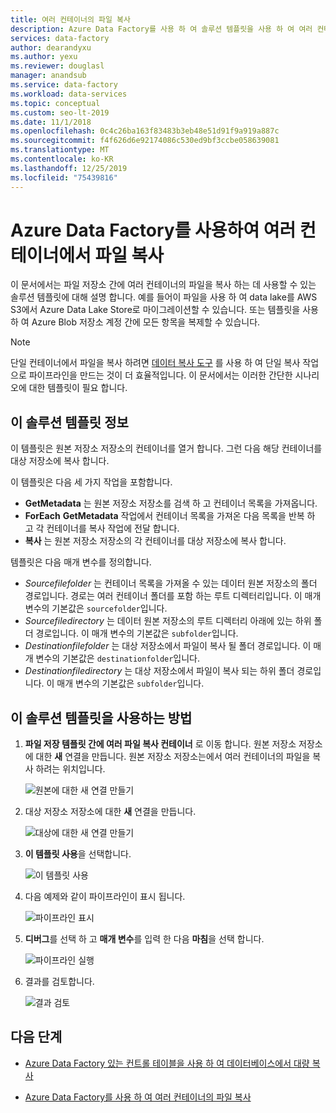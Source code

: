 ```yaml
---
title: 여러 컨테이너의 파일 복사
description: Azure Data Factory를 사용 하 여 솔루션 템플릿을 사용 하 여 여러 컨테이너의 파일을 복사 하는 방법을 알아봅니다.
services: data-factory
author: dearandyxu
ms.author: yexu
ms.reviewer: douglasl
manager: anandsub
ms.service: data-factory
ms.workload: data-services
ms.topic: conceptual
ms.custom: seo-lt-2019
ms.date: 11/1/2018
ms.openlocfilehash: 0c4c26ba163f83483b3eb48e51d91f9a919a887c
ms.sourcegitcommit: f4f626d6e92174086c530ed9bf3ccbe058639081
ms.translationtype: MT
ms.contentlocale: ko-KR
ms.lasthandoff: 12/25/2019
ms.locfileid: "75439816"
---
```

# <a name="copy-files-from-multiple-containers-with-azure-data-factory"></a>Azure Data Factory를 사용하여 여러 컨테이너에서 파일 복사

이 문서에서는 파일 저장소 간에 여러 컨테이너의 파일을 복사 하는 데 사용할 수 있는 솔루션 템플릿에 대해 설명 합니다. 예를 들어이 파일을 사용 하 여 data lake를 AWS S3에서 Azure Data Lake Store로 마이그레이션할 수 있습니다. 또는 템플릿을 사용 하 여 Azure Blob 저장소 계정 간에 모든 항목을 복제할 수 있습니다.

> [!NOTE]
> 단일 컨테이너에서 파일을 복사 하려면 [데이터 복사 도구](copy-data-tool.md) 를 사용 하 여 단일 복사 작업으로 파이프라인을 만드는 것이 더 효율적입니다. 이 문서에서는 이러한 간단한 시나리오에 대한 템플릿이 필요 합니다.

## <a name="about-this-solution-template"></a>이 솔루션 템플릿 정보

이 템플릿은 원본 저장소 저장소의 컨테이너를 열거 합니다. 그런 다음 해당 컨테이너를 대상 저장소에 복사 합니다.

이 템플릿은 다음 세 가지 작업을 포함합니다.
- **GetMetadata** 는 원본 저장소 저장소를 검색 하 고 컨테이너 목록을 가져옵니다.
- **ForEach** **GetMetadata** 작업에서 컨테이너 목록을 가져온 다음 목록을 반복 하 고 각 컨테이너를 복사 작업에 전달 합니다.
- **복사** 는 원본 저장소 저장소의 각 컨테이너를 대상 저장소에 복사 합니다.

템플릿은 다음 매개 변수를 정의합니다.
- *Sourcefilefolder* 는 컨테이너 목록을 가져올 수 있는 데이터 원본 저장소의 폴더 경로입니다. 경로는 여러 컨테이너 폴더를 포함 하는 루트 디렉터리입니다. 이 매개 변수의 기본값은 `sourcefolder`입니다.
- *Sourcefiledirectory* 는 데이터 원본 저장소의 루트 디렉터리 아래에 있는 하위 폴더 경로입니다. 이 매개 변수의 기본값은 `subfolder`입니다.
- *Destinationfilefolder* 는 대상 저장소에서 파일이 복사 될 폴더 경로입니다. 이 매개 변수의 기본값은 `destinationfolder`입니다.
- *Destinationfiledirectory* 는 대상 저장소에서 파일이 복사 되는 하위 폴더 경로입니다. 이 매개 변수의 기본값은 `subfolder`입니다.

## <a name="how-to-use-this-solution-template"></a>이 솔루션 템플릿을 사용하는 방법

1. **파일 저장 템플릿 간에 여러 파일 복사 컨테이너** 로 이동 합니다. 원본 저장소 저장소에 대한 **새** 연결을 만듭니다. 원본 저장소 저장소는에서 여러 컨테이너의 파일을 복사 하려는 위치입니다.

    ![원본에 대한 새 연결 만들기](media/solution-template-copy-files-multiple-containers/copy-files-multiple-containers-image1.png)

2. 대상 저장소 저장소에 대한 **새** 연결을 만듭니다.

    ![대상에 대한 새 연결 만들기](media/solution-template-copy-files-multiple-containers/copy-files-multiple-containers-image2.png)

3. **이 템플릿 사용**을 선택합니다.

    ![이 템플릿 사용](media/solution-template-copy-files-multiple-containers/copy-files-multiple-containers-image3.png)
    
4. 다음 예제와 같이 파이프라인이 표시 됩니다.

    ![파이프라인 표시](media/solution-template-copy-files-multiple-containers/copy-files-multiple-containers-image4.png)

5. **디버그**를 선택 하 고 **매개 변수**를 입력 한 다음 **마침**을 선택 합니다.

    ![파이프라인 실행](media/solution-template-copy-files-multiple-containers/copy-files-multiple-containers-image5.png)

6. 결과를 검토합니다.

    ![결과 검토](media/solution-template-copy-files-multiple-containers/copy-files-multiple-containers-image6.png)

## <a name="next-steps"></a>다음 단계

- [Azure Data Factory 있는 컨트롤 테이블을 사용 하 여 데이터베이스에서 대량 복사](solution-template-bulk-copy-with-control-table.md)

- [Azure Data Factory를 사용 하 여 여러 컨테이너의 파일 복사](solution-template-copy-files-multiple-containers.md)
